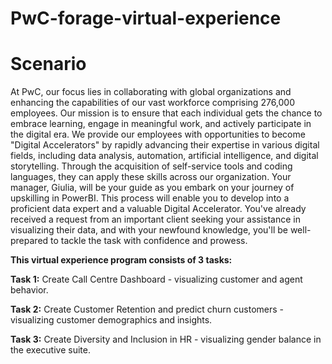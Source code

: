 # PwC-forage-virtual-experience
# Scenario
At PwC, our focus lies in collaborating with global organizations and enhancing the capabilities of our vast workforce comprising 276,000 employees. Our mission is to ensure that each individual gets the chance to embrace learning, engage in meaningful work, and actively participate in the digital era. We provide our employees with opportunities to become "Digital Accelerators" by rapidly advancing their expertise in various digital fields, including data analysis, automation, artificial intelligence, and digital storytelling. Through the acquisition of self-service tools and coding languages, they can apply these skills across our organization.
                                           Your manager, Giulia, will be your guide as you embark on your journey of upskilling in PowerBI. This process will enable you to develop into a proficient data expert and a valuable Digital Accelerator. You've already received a request from an important client seeking your assistance in visualizing their data, and with your newfound knowledge, you'll be well-prepared to tackle the task with confidence and prowess.
                                           
**This virtual experience program consists of 3 tasks:**

**Task 1:** Create Call Centre Dashboard - visualizing customer and agent behavior.

**Task 2:** Create Customer Retention and predict churn customers - visualizing customer demographics and insights.

**Task 3:** Create Diversity and Inclusion in HR - visualizing gender balance in the executive suite.
